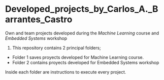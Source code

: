 # Developed_projects_by_Carlos_A._Barrantes_Castro
Own and team projects developed during the *Machine Learning* course and *Embedded Systems* workshop

1. This repository contains 2 principal folders; 

- Folder 1 saves proyects developed for Machine Learning course.
- Folder 2 contains proyects developed for Embedded Systems workshop

Inside each folder are instructions to execute every project.
